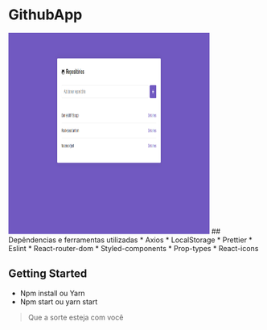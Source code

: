 # GithubApp
<img src="https://github.com/Daniels887/GithubApp/blob/master/Telas/Main.PNG" alt="Splash" width="400" height="400" />
## Depêndencias e ferramentas utilizadas
* Axios
* LocalStorage
* Prettier
* Eslint
* React-router-dom
* Styled-components
* Prop-types
* React-icons

## Getting Started
* Npm install ou Yarn
* Npm start ou yarn start

> Que a sorte esteja com você
